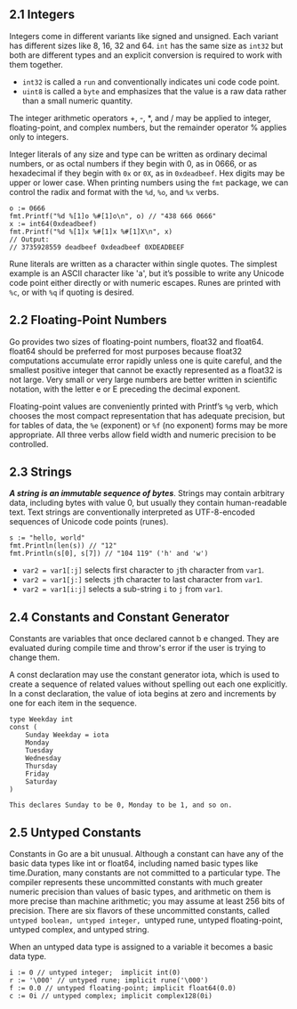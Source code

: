 2.1 Integers
--
Integers come in different variants like signed and unsigned. Each variant has different sizes like 8, 16, 32 and 64. `int` has the same size as `int32` but both are different types and an explicit conversion is required to work with them together.

- `int32` is called a `run` and conventionally indicates uni code code point.
- `uint8` is called a `byte` and emphasizes that the value is a raw data rather than a small numeric quantity.

The integer arithmetic operators +, -, *, and / may be applied to integer, floating-point, and
complex numbers, but the remainder operator % applies only to integers.

Integer literals of any size and type can be written as ordinary decimal numbers, or as octal
numbers if they begin with 0, as in 0666, or as hexadecimal if they begin with `0x` or `0X`, as in `0xdeadbeef`. Hex digits may be upper or lower case. When printing numbers using the `fmt` package, we can control the radix and format with the `%d`, `%o`, and `%x` verbs.

```
o := 0666
fmt.Printf("%d %[1]o %#[1]o\n", o) // "438 666 0666"
x := int64(0xdeadbeef)
fmt.Printf("%d %[1]x %#[1]x %#[1]X\n", x)
// Output:
// 3735928559 deadbeef 0xdeadbeef 0XDEADBEEF
```

Rune literals are written as a character within single quotes. The simplest example is an ASCII character like 'a', but it’s possible to write any Unicode code point either directly or with numeric escapes. Runes are printed with `%c`, or with `%q` if quoting is desired.

2.2 Floating-Point Numbers
--
Go provides two sizes of floating-point numbers, float32 and float64. float64 should be preferred for most purposes because float32 computations accumulate error rapidly unless one is quite careful, and the smallest positive integer that cannot be exactly represented as a float32 is not large. Very small or very large numbers are better written in scientific notation, with the letter e or E preceding the decimal exponent.

Floating-point values are conveniently printed with Printf’s `%g` verb, which chooses the most
compact representation that has adequate precision, but for tables of data, the `%e` (exponent) or `%f` (no exponent) forms may be more appropriate. All three verbs allow field width and numeric precision to be controlled.

2.3 Strings
--
***A string is an immutable sequence of bytes***. Strings may contain arbitrary data, including
bytes with value 0, but usually they contain human-readable text. Text strings are conventionally interpreted as UTF-8-encoded sequences of Unicode code points (runes).

```
s := "hello, world"
fmt.Println(len(s)) // "12"
fmt.Println(s[0], s[7]) // "104 119" ('h' and 'w')
```

- `var2 = var1[:j]` selects first character to `j`th character from `var1`.
- `var2 = var1[j:]` selects `j`th character to last character from `var1`.
- `var2 = var1[i:j]` selects a sub-string `i` to `j` from `var1`.

2.4 Constants and Constant Generator
--
Constants are variables that once declared cannot b e changed. They are evaluated during compile time and throw's error if the user is trying to change them. 

A const declaration may use the constant generator iota, which is used to create a sequence of related values without spelling out each one explicitly. In a const declaration, the value of iota begins at zero and increments by one for each item in the sequence.

```
type Weekday int
const (
	Sunday Weekday = iota
	Monday
	Tuesday
	Wednesday
	Thursday
	Friday
	Saturday
)

This declares Sunday to be 0, Monday to be 1, and so on.
```

2.5 Untyped Constants
--
Constants in Go are a bit unusual. Although a constant can have any of the basic data types
like int or float64, including named basic types like time.Duration, many constants are
not committed to a particular type. The compiler represents these uncommitted constants
with much greater numeric precision than values of basic types, and arithmetic on them is
more precise than machine arithmetic; you may assume at least 256 bits of precision. There
are six flavors of these uncommitted constants, called `untyped boolean, untyped integer,
`untyped rune, untyped floating-point, untyped complex, and untyped string.

When an untyped data type is assigned to a variable it becomes a basic data type.

```
i := 0 // untyped integer;  implicit int(0)
r := '\000' // untyped rune; implicit rune('\000')
f := 0.0 // untyped floating-point; implicit float64(0.0)
c := 0i // untyped complex; implicit complex128(0i)
```

